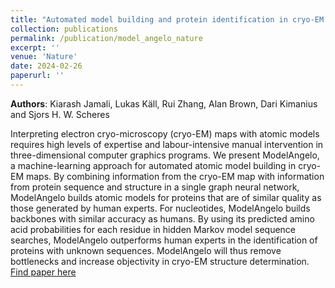 ```yaml
---
title: "Automated model building and protein identification in cryo-EM maps"
collection: publications
permalink: /publication/model_angelo_nature
excerpt: ''
venue: 'Nature'
date: 2024-02-26
paperurl: ''
---
```

**Authors**: Kiarash Jamali, Lukas Käll, Rui Zhang, Alan Brown, Dari Kimanius and Sjors H. W. Scheres 

Interpreting electron cryo-microscopy (cryo-EM) maps with atomic models requires high levels of expertise and labour-intensive manual intervention in three-dimensional computer graphics programs. We present ModelAngelo, a machine-learning approach for automated atomic model building in cryo-EM maps. By combining information from the cryo-EM map with information from protein sequence and structure in a single graph neural network, ModelAngelo builds atomic models for proteins that are of similar quality as those generated by human experts. For nucleotides, ModelAngelo builds backbones with similar accuracy as humans. By using its predicted amino acid probabilities for each residue in hidden Markov model sequence searches, ModelAngelo outperforms human experts in the identification of proteins with unknown sequences. ModelAngelo will thus remove bottlenecks and increase objectivity in cryo-EM structure determination.
[Find paper here](https://www.nature.com/articles/s41586-024-07215-4)
